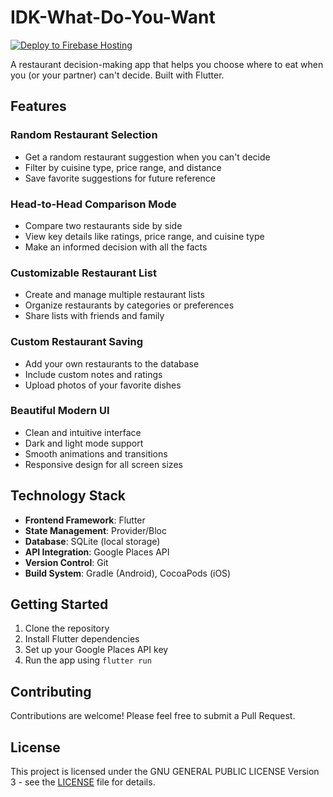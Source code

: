 # IDK-What-Do-You-Want

[![Deploy to Firebase Hosting](https://github.com/SpencerSmithSite/IDK-what-do-YOU-want/actions/workflows/firebase-hosting-merge.yml/badge.svg)](https://github.com/SpencerSmithSite/IDK-what-do-YOU-want/actions/workflows/firebase-hosting-merge.yml)

A restaurant decision-making app that helps you choose where to eat when you (or your partner) can't decide. Built with Flutter.

## Features

### Random Restaurant Selection
- Get a random restaurant suggestion when you can't decide
- Filter by cuisine type, price range, and distance
- Save favorite suggestions for future reference

### Head-to-Head Comparison Mode
- Compare two restaurants side by side
- View key details like ratings, price range, and cuisine type
- Make an informed decision with all the facts

### Customizable Restaurant List
- Create and manage multiple restaurant lists
- Organize restaurants by categories or preferences
- Share lists with friends and family

### Custom Restaurant Saving
- Add your own restaurants to the database
- Include custom notes and ratings
- Upload photos of your favorite dishes

### Beautiful Modern UI
- Clean and intuitive interface
- Dark and light mode support
- Smooth animations and transitions
- Responsive design for all screen sizes

## Technology Stack

- **Frontend Framework**: Flutter
- **State Management**: Provider/Bloc
- **Database**: SQLite (local storage)
- **API Integration**: Google Places API
- **Version Control**: Git
- **Build System**: Gradle (Android), CocoaPods (iOS)

## Getting Started

1. Clone the repository
2. Install Flutter dependencies
3. Set up your Google Places API key
4. Run the app using `flutter run`

## Contributing

Contributions are welcome! Please feel free to submit a Pull Request.

## License

This project is licensed under the GNU GENERAL PUBLIC LICENSE Version 3 - see the [LICENSE](LICENSE) file for details.
